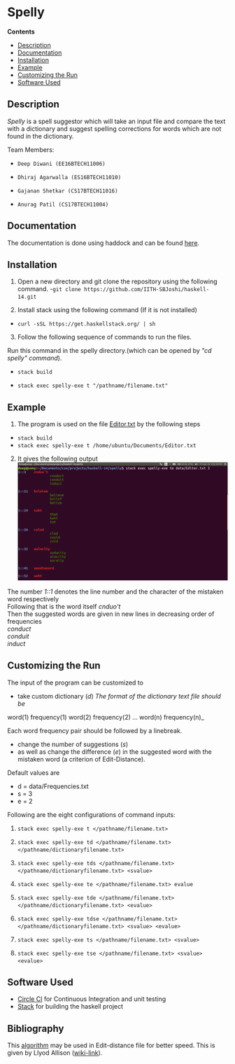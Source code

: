 # Spelly

**Contents**

* [Description](#Description)
* [Documentation](#Documentation)
* [Installation](#Installation)
* [Example](#Example)
* [Customizing the Run](#Customizing-the-Run)
* [Software Used](#Software-Used)

## Description
 
 _Spelly_ is a spell suggestor which will take an input file and compare the text with a dictionary and suggest spelling corrections for words which are not found in the dictionary.

Team Members:

-     Deep Diwani (EE16BTECH11006)
-     Dhiraj Agarwalla (ES16BTECH11010)
-     Gajanan Shetkar (CS17BTECH11016)
-     Anurag Patil (CS17BTECH11004)

## Documentation
The documentation is done using haddock and can be found [here]().


## Installation

1. Open a new directory and git clone the repository using the following command.
 -``` git clone https://github.com/IITH-SBJoshi/haskell-14.git ```

2. Install stack using the following command (If it is not installed)

 - ```curl -sSL https://get.haskellstack.org/ | sh```

3. Follow the following sequence of commands to run the files.
 
 Run this command in the spelly directory.(which can be opened by _"cd spelly" command_).
 -   ```stack build```
 
 -  ```stack exec spelly-exe t "/pathname/filename.txt"```

 
## Example

1. The program is used on the file [Editor.txt](spelly/data/Editor.txt) by the following steps
 - ```stack build```
 - ```stack exec spelly-exe t /home/ubuntu/Documents/Editor.txt```

2. It gives the following output  
![Output on the run](spelly/data/image.png)

 The number _1::1_  denotes the line number and the character of the mistaken word respectively  
 Following that is the word itself _cnduo't_  
 Then the suggested words are given in new lines in decreasing order of frequencies  
 _conduct_  
 _conduit_  
 _induct_  
  
 
 
## Customizing the Run
The input of the program can be customized to
-  take custom dictionary (_d_) 
 _The format of the dictionary text file should be_

  word(1) frequency(1)
  word(2) frequency(2)
  ...
  word(n) frequency(n)_
  
  Each word frequency pair should be followed by a linebreak.
  

- change the number of suggestions (_s_)
-  as well as change  the difference (_e_) in the suggested word with the mistaken word (a criterion of Edit-Distance).

Default values are  
- d = data/Frequencies.txt
- s = 3
- e = 2

Following are the eight configurations of command inputs:
1. ```stack exec spelly-exe t </pathname/filename.txt>```

2. ```stack exec spelly-exe td </pathname/filename.txt> </pathname/dictionaryfilename.txt>```

3. ```stack exec spelly-exe tds </pathname/filename.txt> </pathname/dictionaryfilename.txt> <svalue> ```

4. ```stack exec spelly-exe te </pathname/filename.txt> evalue```

5. ```stack exec spelly-exe tde </pathname/filename.txt> </pathname/dictionaryfilename.txt> <evalue>```

6. ```stack exec spelly-exe tdse </pathname/filename.txt> </pathname/dictionaryfilename.txt> <svalue> <evalue>```

7. ```stack exec spelly-exe ts </pathname/filename.txt> <svalue>```

8. ```stack exec spelly-exe tse </pathname/filename.txt> <svalue> <evalue>```



 ## Software Used
 - [Circle CI](https://circleci.com/docs/2.0/language-haskell/) for Continuous Integration and unit testing
 - [Stack](https://docs.haskellstack.org/en/stable/README/) for building the haskell project

## Bibliography
This [algorithm](http://users.monash.edu/~lloyd/tildeStrings/Alignment/92.IPL.html) may be used in  Edit-distance file for better speed. This is given by Llyod Allison ([wiki-link](https://wiki.haskell.org/Edit_distance)).

